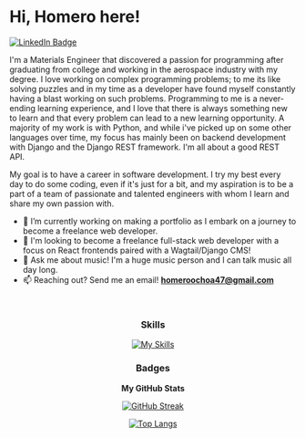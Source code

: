 <h1>Hi, Homero here!</h1>
 
<a href="https://www.linkedin.com/in/homero-ochoa-047/"><img src="https://img.shields.io/badge/LinkedIn-blue?style=for-the-badge&logo=linkedin&logoColor=white" alt="LinkedIn Badge"></a>
 
<p>I'm a Materials Engineer that discovered a passion for programming after graduating from college and working in the aerospace industry with my degree. I love working on complex programming problems; to me its like solving puzzles and in my time as a developer have found myself constantly having a blast working on such problems. Programming to me is a never-ending learning experience, and I love that there is always something new to learn and that every problem can lead to a new learning opportunity. A majority of my work is with Python, and while i've picked up on some other languages over time, my focus has mainly been on backend development with Django and the Django REST framework. I'm all about a good REST API.</p>
 
<p>My goal is to have a career in software development. I try my best every day to do some coding, even if it's just for a bit, and my aspiration is to be a part of a team of passionate and talented engineers with whom I learn and share my own passion with.</p>

- 🔭 I’m currently working on making a portfolio as I embark on a journey to become a freelance web developer.
- 🌱 I'm looking to become a freelance full-stack web developer with a focus on React frontends paired with a Wagtail/Django CMS!
- 💬 Ask me about music! I'm a huge music person and I can talk music all day long.
- 📫 Reaching out? Send me an email! **homeroochoa47@gmail.com**

</br>

<div align="center">
 
### Skills

[![My Skills](https://skillicons.dev/icons?i=py,django,js,react,html,css,bootstrap,postgres,docker)](https://skillicons.dev)

 ### Badges

<b>My GitHub Stats</b>

[![GitHub Streak](http://github-readme-streak-stats.herokuapp.com?user=homeroochoa47&theme=dark&background=000000)](https://git.io/streak-stats)

[![Top Langs](https://github-readme-stats.vercel.app/api/top-langs/?username=homeroochoa47&layout=compact&theme=vision-friendly-dark)](https://github.com/anuraghazra/github-readme-stats)

</div>

